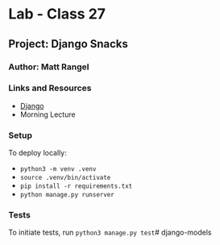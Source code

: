 # Lab - Class 27

## Project:  Django Snacks

### Author: Matt Rangel

### Links and Resources

- [Django](https://www.djangoproject.com)
- Morning Lecture

### Setup

To deploy locally:

- `python3 -m venv .venv`
- `source .venv/bin/activate`
- `pip install -r requirements.txt`
- `python manage.py runserver`

### Tests

To initiate tests, run `python3 manage.py test`# django-models

